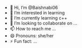 - 👋 Hi, I’m @Baishnabi06
- 👀 I’m interested in learning
- 🌱 I’m currently learning c++
- 💞️ I’m looking to collaborate on ...
- 📫 How to reach me ...
- 😄 Pronouns: she/her
- ⚡ Fun fact: ...

<!---
Baishnabi06/Baishnabi06 is a ✨ special ✨ repository because its `README.md` (this file) appears on your GitHub profile.
You can click the Preview link to take a look at your changes.
--->
